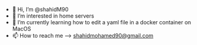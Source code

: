 - 👋 Hi, I’m @shahidM90
- 👀 I’m interested in home servers 
- 🌱 I’m currently learning how to edit a yaml file in a docker container on MacOS 
- 📫 How to reach me --> shahidmohamed90@gmail.com

<!---
shahidM90/shahidM90 is a ✨ special ✨ repository because its `README.md` (this file) appears on your GitHub profile.
You can click the Preview link to take a look at your changes.
--->
